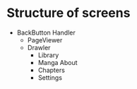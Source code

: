 # Structure of screens

- BackButton Handler
  - PageViewer
  - Drawler
    - Library
    - Manga About
    - Chapters
    - Settings
